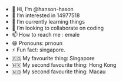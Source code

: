 - 👋 Hi, I’m @hanson-hason
- 👀 I’m interested in 14977518 
- 🌱 I’m currently learning things
- 💞️ I’m looking to collaborate on coding
- 📫 How to reach me : emale
- 😄 Pronouns: prnoun
- ⚡ Fun fact: singapore.
- 🇸🇬 My favourite thing: Singapore
- 🇭🇰 My second favourite thing: Hong Kong
- 🇲🇴 My second favourite thing: Macau


<!---
hanson-hason/hanson-hason is a ✨ special ✨ repository because its `README.md` (this file) appears on your GitHub profile.
You can click the Preview link to take a look at your changes.
--->
